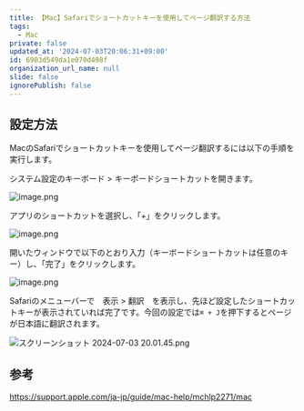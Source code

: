 ```yaml
---
title: 【Mac】Safariでショートカットキーを使用してページ翻訳する方法
tags:
  - Mac
private: false
updated_at: '2024-07-03T20:06:31+09:00'
id: 6903d549da1e070d498f
organization_url_name: null
slide: false
ignorePublish: false
---
```

## 設定方法

MacのSafariでショートカットキーを使用してページ翻訳するには以下の手順を実行します。

システム設定のキーボード > キーボードショートカットを開きます。

![image.png](https://qiita-image-store.s3.ap-northeast-1.amazonaws.com/0/2342443/3208222d-1572-e992-2738-cddbd913ff59.png)

アプリのショートカットを選択し、「+」をクリックします。

![image.png](https://qiita-image-store.s3.ap-northeast-1.amazonaws.com/0/2342443/5adce011-592a-aef4-bfed-cbf39f3b343c.png)

開いたウィンドウで以下のとおり入力（キーボードショートカットは任意のキー）し、「完了」をクリックします。

![image.png](https://qiita-image-store.s3.ap-northeast-1.amazonaws.com/0/2342443/92cc0c8b-c446-e721-d1e4-bebee6dbc198.png)

Safariのメニューバーで　表示 > 翻訳　を表示し、先ほど設定したショートカットキーが表示されていれば完了です。今回の設定では`⌘ + J`を押下するとページが日本語に翻訳されます。

![スクリーンショット 2024-07-03 20.01.45.png](https://qiita-image-store.s3.ap-northeast-1.amazonaws.com/0/2342443/fd9a42e8-df52-5a08-4844-25eff845bf9e.png)

## 参考

https://support.apple.com/ja-jp/guide/mac-help/mchlp2271/mac
